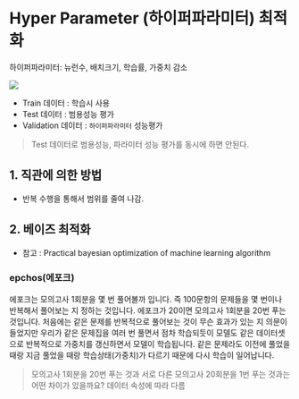 # Hyper Parameter (하이퍼파라미터) 최적화 

하이퍼파라미터: 뉴런수, 배치크기, 학습률, 가중치 감소 

![](http://i.imgur.com/1LC5xiV.png)
- Train 데이터 : 학습시 사용
- Test 데이터 : 범용성능 평가
- Validation 데이터 : `하이퍼파라미터` 성능평가

> Test 데이터로 범용성능, 파라미터 성능 평가를 동시에 하면 안된다. 

## 1. 직관에 의한 방법 
- 반복 수행을 통해서 범위를 줄여 나감.  



## 2. 베이즈 최적화 
- 참고 : Practical bayesian optimization of machine learning algorithm



### epchos(에포크)
에포크는 모의고사 1회분을 몇 번 풀어볼까 입니다. 즉 100문항의 문제들을 몇 번이나 반복해서 풀어보는 지 정하는 것입니다. 에포크가 20이면 모의고사 1회분을 20번 푸는 것입니다. 처음에는 같은 문제를 반복적으로 풀어보는 것이 무슨 효과가 있는 지 의문이 들었지만 우리가 같은 문제집을 여러 번 풀면서 점차 학습되듯이 모델도 같은 데이터셋으로 반복적으로 가중치를 갱신하면서 모델이 학습됩니다. 같은 문제라도 이전에 풀었을 때랑 지금 풀었을 때랑 학습상태(가중치)가 다르기 때문에 다시 학습이 일어납니다.

> 모의고사 1회분을 20번 푸는 것과 서로 다른 모의고사 20회분을 1번 푸는 것과는 어떤 차이가 있을까요? 데이터 속성에 따라 다름 
  